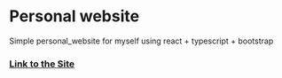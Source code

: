 # Personal website
Simple personal_website for myself using react + typescript + bootstrap

### [Link to the Site](https://pandawithcat.github.io/personal-website/#/)
